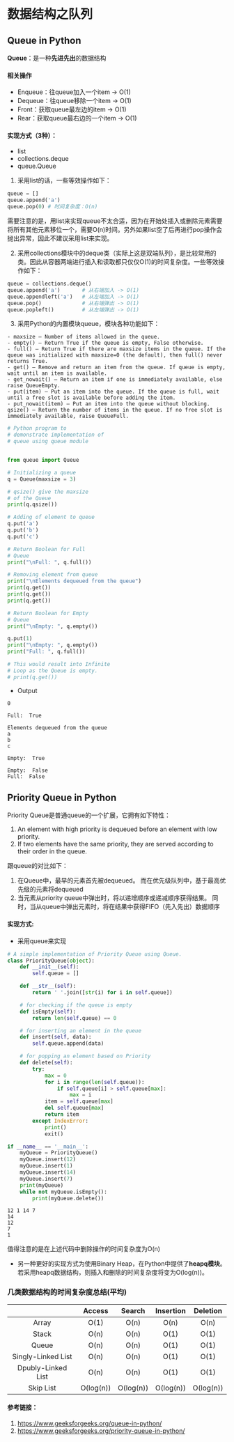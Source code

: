 # 数据结构之**队列**
## Queue in Python
**Queue**：是一种**先进先出**的数据结构
#### 相关操作
* Enqueue：往queue加入一个item -> O(1)
* Dequeue：往queue移除一个item -> O(1)
* Front：获取queue最左边的item -> O(1)
* Rear：获取queue最右边的一个item -> O(1)

#### 实现方式（3种）：
- list
- collections.deque
- queue.Queue

1. 采用list的话，一些等效操作如下：
```python
queue = []
queue.append('a')
queue.pop(0) # 时间复杂度：O(n)
```
需要注意的是，用list来实现queue不太合适，因为在开始处插入或删除元素需要将所有其他元素移位一个，需要O(n)时间。另外如果list空了后再进行pop操作会抛出异常，因此不建议采用list来实现。

2. 采用collections模块中的deque类（实际上这是双端队列），是比较常用的类。因此从容器两端进行插入和读取都只仅仅O(1)的时间复杂度。一些等效操作如下：
```python
queue = collections.deque()
queue.append('a')       # 从右端加入 -> O(1)
queue.appendleft('a')   # 从左端加入 -> O(1)
queue.pop()             # 从右端弹出 -> O(1)
queue.popleft()         # 从左端弹出 -> O(1)
```
3. 采用Python的内置模块queue，模块各种功能如下：
```
- maxsize – Number of items allowed in the queue.
- empty() – Return True if the queue is empty, False otherwise.
- full() – Return True if there are maxsize items in the queue. If the queue was initialized with maxsize=0 (the default), then full() never returns True.
- get() – Remove and return an item from the queue. If queue is empty, wait until an item is available.
- get_nowait() – Return an item if one is immediately available, else raise QueueEmpty.
- put(item) – Put an item into the queue. If the queue is full, wait until a free slot is available before adding the item.
- put_nowait(item) – Put an item into the queue without blocking.
qsize() – Return the number of items in the queue. If no free slot is immediately available, raise QueueFull.
```

```python
# Python program to
# demonstrate implementation of
# queue using queue module


from queue import Queue

# Initializing a queue
q = Queue(maxsize = 3)

# qsize() give the maxsize
# of the Queue
print(q.qsize())

# Adding of element to queue
q.put('a')
q.put('b')
q.put('c')

# Return Boolean for Full
# Queue
print("\nFull: ", q.full())

# Removing element from queue
print("\nElements dequeued from the queue")
print(q.get())
print(q.get())
print(q.get())

# Return Boolean for Empty
# Queue
print("\nEmpty: ", q.empty())

q.put(1)
print("\nEmpty: ", q.empty())
print("Full: ", q.full())

# This would result into Infinite
# Loop as the Queue is empty.
# print(q.get())
```

* Output
```
0

Full:  True

Elements dequeued from the queue
a
b
c

Empty:  True

Empty:  False
Full:  False
```
## Priority Queue in Python
Priority Queue是普通queue的一个扩展，它拥有如下特性：

1. An element with high priority is dequeued before an element with low priority.
2. If two elements have the same priority, they are served according to their order in the queue.

跟queue的对比如下：
1. 在Queue中，最早的元素首先被dequeued。 而在优先级队列中，基于最高优先级的元素将dequeued
2. 当元素从priority queue中弹出时，将以递增顺序或递减顺序获得结果。 同时，当从queue中弹出元素时，将在结果中获得FIFO（先入先出）数据顺序
#### 实现方式:
 - 采用queue来实现
```python
# A simple implementation of Priority Queue using Queue.
class PriorityQueue(object):
	def __init__(self):
		self.queue = []

	def __str__(self):
		return ' '.join([str(i) for i in self.queue])

	# for checking if the queue is empty
	def isEmpty(self):
		return len(self.queue) == 0

	# for inserting an element in the queue
	def insert(self, data):
		self.queue.append(data)

	# for popping an element based on Priority
	def delete(self):
		try:
			max = 0
			for i in range(len(self.queue)):
				if self.queue[i] > self.queue[max]:
					max = i
			item = self.queue[max]
			del self.queue[max]
			return item
		except IndexError:
			print()
			exit()

if __name__ == '__main__':
	myQueue = PriorityQueue()
	myQueue.insert(12)
	myQueue.insert(1)
	myQueue.insert(14)
	myQueue.insert(7)
	print(myQueue)
	while not myQueue.isEmpty():
		print(myQueue.delete())
```
```
12 1 14 7
14
12
7
1
```
值得注意的是在上述代码中删除操作的时间复杂度为O(n)

* 另一种更好的实现方式为使用Binary Heap，在Python中提供了**heapq模块**。若采用heapq数据结构，则插入和删除的时间复杂度将变为O(log(n))。

### 几类数据结构的时间复杂度总结(平均)
|                    | Access | Search | Insertion | Deletion |
|:------------------:|:------:|:------:|:---------:|:--------:|
| Array              |  O(1)  |  O(n)  |    O(n)   |   O(n)   |
| Stack              |  O(n)  |  O(n)  |    O(1)   |   O(1)   |
| Queue              |  O(n)  |  O(n)  |    O(1)   |   O(1)   |
| Singly-Linked List |  O(n)  |  O(n)  |    O(1)   |   O(1)   |
| Dpubly-Linked List |  O(n)  |  O(n)  |    O(1)   |   O(1)   |
| Skip List          |O(log(n))|O(log(n))|O(log(n))|O(log(n)) |

#### 参考链接：
1. https://www.geeksforgeeks.org/queue-in-python/
2. https://www.geeksforgeeks.org/priority-queue-in-python/